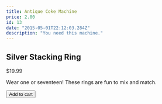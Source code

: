 ```yaml
---
title: Antique Coke Machine
price: 2.00
id: 13
date: "2015-05-01T22:12:03.284Z"
description: "You need this machine."
---
```


<section>
  <h2>Silver Stacking Ring</h2>
  <p>$19.99</p>
  <p>Wear one or seventeen! These rings are fun to mix and match.</p>
  <button
    class="snipcart-add-item"
    data-item-id="silver-stacking-ring"
    data-item-price="19.99"
    data-item-url="/"
    data-item-name="Silver Stacking Ring"
  >
    Add to cart
  </button>
</section>